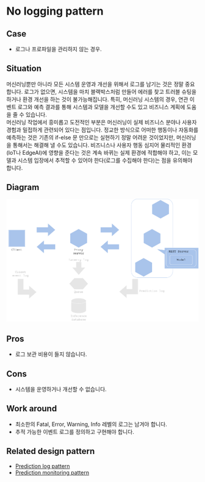 # No logging pattern

## Case
- 로그나 프로파일을 관리하지 않는 경우. 

## Situation
머신러닝뿐만 아니라 모든 시스템 운영과 개선을 위해서 로그를 남기는 것은 정말 중요합니다. 로그가 없으면, 시스템을 마치 블랙박스처럼 만들어 에러를 찾고 트러블 슈팅을 하거나 환경 개선을 하는 것이 불가능해집니다. 특히, 머신러닝 시스템의 경우, 연관 이벤트 로그와 예측 결과를 통해 시스템과 모델을 개선할 수도 있고 비즈니스 계획에 도움을 줄 수 있습니다.<br>
머신러닝 작업에서 흥미롭고 도전적인 부분은 머신러닝이 실제 비즈니스 분야나 사용자 경험과 밀접하게 관련되어 있다는 점입니다. 정교한 방식으로 어떠한 행동이나 자동화를 예측하는 것은 기존의 if-else 문 만으로는 실현하기 정말 어려운 것이었지만, 머신러닝을 통해서는 해결해 낼 수도 있습니다. 비즈니스나 사용자 행동 심지어 물리적인 환경(IoT나 EdgeAI)에 영향을 준다는 것은 계속 바뀌는 실제 환경에 적합해야 하고, 이는 모델과 시스템 입장에서 추적할 수 있어야 한다(로그를 수집해야 한다)는 점을 유의해야 합니다.

## Diagram
![diagram](diagram.png)


## Pros
- 로그 보관 비용이 들지 않습니다. 

## Cons
- 시스템을 운영하거나 개선할 수 없습니다. 

## Work around
- 최소한의 Fatal, Error, Warning, Info 레벨의 로그는 남겨야 합니다.
- 추적 가능한 이벤트 로그를 정의하고 구현해야 합니다. 

## Related design pattern
- [Prediction log pattern](./../../Prediction-log-pattern/design_en.md)
- [Prediction monitoring pattern](./../../Prediction-monitoring-pattern/design_en.md)
